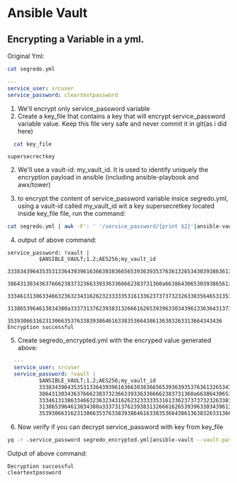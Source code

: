 # Ansible Vault

## Encrypting a Variable in a yml.


 Original Yml:

```bash
cat segredo.yml
```

```yaml
---
service_user: srcuser
service_password: cleartextpassword

```

1. We'll encrypt only service_password variable
  1. Create a key_file that contains a key that will encrypt service_password variable value. Keep this file very safe and  never commit it in git(as i did here)

  ```bash
    cat key_file
  ```

  ```raw
  supersecrectkey
  ```

  2. We'll use a vault-id: my_vault_id. It is used to identify uniquely the encryption payload in ansible (including ansible-playbook and awx/tower)

  3. to encrypt  the content of service_password variable insice segredo.yml, using a vault-id called my_vault_id wit a key supersecretkey located inside key_file file, run the command:

```bash
cat segredo.yml | awk -F': ' '/service_password/{print $2}'|ansible-vault encrypt_string --encrypt-vault-id 'my_vault_id' --vault-id my_vault_id@key_file --stdin-name=service_password
```
  4. output of above command:

```
service_password: !vault |
          $ANSIBLE_VAULT;1.2;AES256;my_vault_id
          33383439643535313364393961636630383665653936393537636132653430393863613336343962
          3864313034363766623837323663393363366662383731360a663864306530393865613233653137
          33346131386334663236323431626232333335316133623737373232633835646531353266303866
          3138653964613834380a333731376239383132666162653939633034396133636431373332383231
          35393066316231306635376338393864616338353664386136383263313664343436
Encryption successful
```

  5. Create segredo_encrypted.yml with the encryped value generated above:

```yml
  ---
  service_user: srcuser
  service_password: !vault |
          $ANSIBLE_VAULT;1.2;AES256;my_vault_id
          33383439643535313364393961636630383665653936393537636132653430393863613336343962
          3864313034363766623837323663393363366662383731360a663864306530393865613233653137
          33346131386334663236323431626232333335316133623737373232633835646531353266303866
          3138653964613834380a333731376239383132666162653939633034396133636431373332383231
          35393066316231306635376338393864616338353664386136383263313664343436
  ```
  6. Now verify if you can decrypt service_password with key from key_file

  ```bash
yq -r .service_password segredo_encrypted.yml|ansible-vault --vault-password-file=key_file decrypt
  ```
  Output of above command:

  ```
  Decryption successful
  cleartextpassword
  ```
